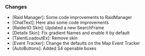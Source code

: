### Changes ###

  * [Raid Manager]: Some code improvements to RaidManager
  * [ChatText]: Here also some code improvements
  * [RaiderIO Skin]: Updated a new SearchFrame
  * [Details Skin]: Fix gradient Names and enable it by default
  * [TalentLoadoutEx]: Remove skin
  * [Event Tracker]: Change the defaults on the Map Event Tracker
  * [AutoButtons]: Added S4 openable boxes
